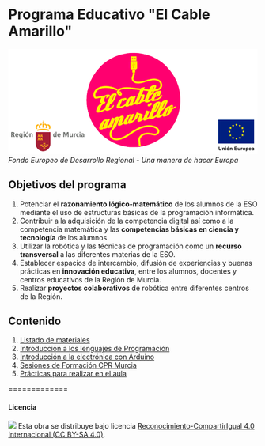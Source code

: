 # Programa Educativo "El Cable Amarillo"

<img src="logotipos.png" /><br>
*Fondo Europeo de Desarrollo Regional - Una manera de hacer Europa*



## Objetivos del programa

1.	Potenciar el **razonamiento lógico-matemático** de los alumnos de la ESO mediante el uso de estructuras básicas de la programación informática.
2.	Contribuir a la adquisición de la competencia digital así como a la competencia matemática y las **competencias básicas en ciencia y tecnología** de los alumnos.
3.	Utilizar la robótica y las técnicas de programación como un **recurso transversal** a las diferentes materias de la ESO.
4.	Establecer espacios de intercambio, difusión de experiencias y buenas prácticas en **innovación educativa**, entre los alumnos, docentes y centros educativos de la Región de Murcia.
5.	Realizar **proyectos colaborativos** de robótica entre diferentes centros de la Región.



## Contenido

1.	[Listado de materiales](Materiales/)
2.	[Introducción a los lenguajes de Programación](Programación/)
3.  [Introducción a la electrónica con Arduino](Arduino/)
4.  [Sesiones de Formación CPR Murcia](Formación/)
5.  [Prácticas para realizar en el aula](Prácticas/)



=============

#### Licencia

<img src="http://i.creativecommons.org/l/by-sa/4.0/88x31.png" /> Esta obra se distribuye bajo licencia [Reconocimiento-CompartirIgual 4.0 Internacional (CC BY-SA 4.0)](https://creativecommons.org/licenses/by-sa/4.0/deed.es_ES).
